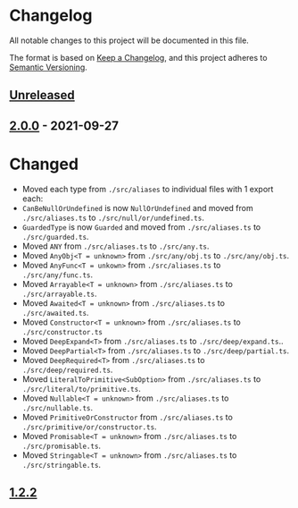 # Changelog
All notable changes to this project will be documented in this file.

The format is based on [Keep a Changelog](https://keepachangelog.com/en/1.0.0/),
and this project adheres to [Semantic Versioning](https://semver.org/spec/v2.0.0.html).

## [Unreleased]

## [2.0.0] - 2021-09-27

# Changed

* Moved each type from `./src/aliases` to individual files with 1 export each:
* `CanBeNullOrUndefined` is now `NullOrUndefined` and moved from `./src/aliases.ts` to `./src/null/or/undefined.ts`.
* `GuardedType` is now `Guarded` and moved from `./src/aliases.ts` to `./src/guarded.ts`.
* Moved `ANY` from `./src/aliases.ts` to `./src/any.ts`.
* Moved `AnyObj<T = unknown>` from `./src/any/obj.ts` to `./src/any/obj.ts`.
* Moved `AnyFunc<T = unkown>` from `./src/aliases.ts` to `./src/any/func.ts`.
* Moved `Arrayable<T = unknown>` from `./src/aliases.ts` to `./src/arrayable.ts`.
* Moved `Awaited<T = unknown>` from `./src/aliases.ts` to `./src/awaited.ts`.
* Moved `Constructor<T = unknown>` from `./src/aliases.ts` to `./src/constructor.ts`
* Moved `DeepExpand<T>` from `./src/aliases.ts` to `./src/deep/expand.ts`..
* Moved `DeepPartial<T>` from `./src/aliases.ts` to `./src/deep/partial.ts`.
* Moved `DeepRequired<T>` from `./src/aliases.ts` to `./src/deep/required.ts`.
* Moved `LiteralToPrimitive<SubOption>` from `./src/aliases.ts` to `./src/literal/to/primitive.ts`.
* Moved `Nullable<T = unknown>` from `./src/aliases.ts` to `./src/nullable.ts`.
* Moved `PrimitiveOrConstructor` from `./src/aliases.ts` to `./src/primitive/or/constructor.ts`.
* Moved `Promisable<T = unknown>` from `./src/aliases.ts` to `./src/promisable.ts`.
* Moved `Stringable<T = unknown>` from `./src/aliases.ts` to `./src/stringable.ts`.

## [1.2.2]

[Unreleased]: https://github.com/toreda/types/releases/compare/v1.2.2...HEAD
[2.0.0]: https://github.com/toreda/types/releases/compare/v1.2.2...v2.0.0
[1.2.2]: https://github.com/toreda/types/releases/compare/v0.0.0...v1.2.2
[0.0.0]: https://github.com/toreda/types/releases
